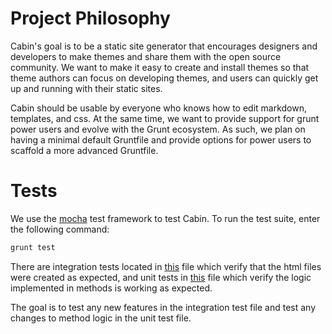 # Project Philosophy

Cabin's goal is to be a static site generator that encourages designers and developers to make themes and share them with the open source community. We want to make it easy to create and install themes so that theme authors can focus on developing themes, and users can quickly get up and running with their static sites.

Cabin should be usable by everyone who knows how to edit markdown, templates, and css. At the same time, we want to provide support for grunt power users and evolve with the Grunt ecosystem. As such, we plan on having a minimal default Gruntfile and provide options for power users to scaffold a more advanced Gruntfile.

# Tests

We use the [mocha](http://visionmedia.github.io/mocha/) test framework to test Cabin. To run the test suite, enter the following command:

```bash
grunt test
```

There are integration tests located in [this](https://github.com/colinwren/Cabin/blob/master/test/integrationTests.js) file which verify that the html files were created as expected, and unit tests in [this](https://github.com/colinwren/Cabin/blob/master/test/unitTests.js) file which verify the logic implemented in methods is working as expected.

The goal is to test any new features in the integration test file and test any changes to method logic in the unit test file.